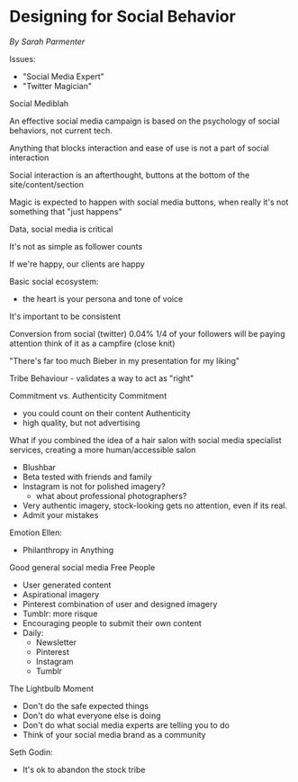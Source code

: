 Designing for Social Behavior
=============================
*By Sarah Parmenter*


Issues:
- "Social Media Expert"
- "Twitter Magician"

Social Mediblah

An effective social media campaign is based on the psychology of social behaviors, not current tech.

Anything that blocks interaction and ease of use is not a part of social interaction

Social interaction is an afterthought, buttons at the bottom of the site/content/section

Magic is expected to happen with social media buttons, when really it's not something that "just happens"

Data, social media is critical

It's not as simple as follower counts

If we're happy, our clients are happy

Basic social ecosystem:
- the heart is your persona and tone of voice

It's important to be consistent

Conversion from social (twitter) 0.04%
1/4 of your followers will be paying attention
think of it as a campfire (close knit)

"There's far too much Bieber in my presentation for my liking"

Tribe Behaviour - validates a way to act as "right"

Commitment vs. Authenticity
Commitment
  - you could count on their content
Authenticity
  - high quality, but not advertising

What if you combined the idea of a hair salon with social media specialist services, creating a more human/accessible salon
- Blushbar
- Beta tested with friends and family
- Instagram is not for polished imagery?
  - what about professional photographers?
- Very authentic imagery, stock-looking gets no attention, even if its real.
- Admit your mistakes

Emotion
Ellen:
- Philanthropy in Anything

Good general social media
Free People
- User generated content
- Aspirational imagery
- Pinterest combination of user and designed imagery
- Tumblr: more risque
- Encouraging people to submit their own content
- Daily:
  - Newsletter
  - Pinterest
  - Instagram
  - Tumblr

The Lightbulb Moment
- Don't do the safe expected things
- Don't do what everyone else is doing
- Don't do what social media experts are telling you to do
- Think of your social media brand as a community

Seth Godin:
- It's ok to abandon the stock tribe
